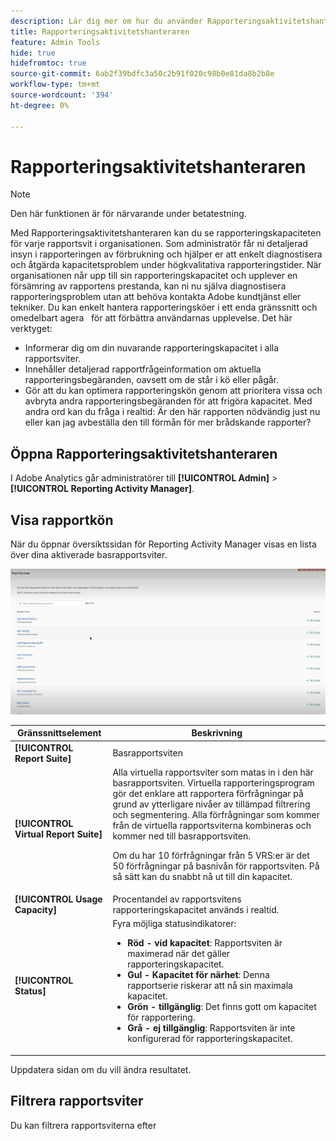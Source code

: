 ```yaml
---
description: Lär dig mer om hur du använder Rapporteringsaktivitetshanteraren för att diagnostisera och åtgärda kapacitetsproblem under perioder med hög rapporteringsnivå.
title: Rapporteringsaktivitetshanteraren
feature: Admin Tools
hide: true
hidefromtoc: true
source-git-commit: 6ab2f39bdfc3a50c2b91f020c98b0e81da8b2b8e
workflow-type: tm+mt
source-wordcount: '394'
ht-degree: 0%

---
```



# Rapporteringsaktivitetshanteraren

>[!NOTE]
>
>Den här funktionen är för närvarande under betatestning.

Med Rapporteringsaktivitetshanteraren kan du se rapporteringskapaciteten för varje rapportsvit i organisationen. Som administratör får ni detaljerad insyn i rapporteringen av förbrukning och hjälper er att enkelt diagnostisera och åtgärda kapacitetsproblem under högkvalitativa rapporteringstider. När organisationen når upp till sin rapporteringskapacitet och upplever en försämring av rapportens prestanda, kan ni nu själva diagnostisera rapporteringsproblem utan att behöva kontakta Adobe kundtjänst eller tekniker. Du kan enkelt hantera rapporteringsköer i ett enda gränssnitt och omedelbart agera &#x200B; &#x200B; för att förbättra användarnas upplevelse. Det här verktyget:

* Informerar dig om din nuvarande rapporteringskapacitet i alla rapportsviter.
* Innehåller detaljerad rapportfrågeinformation om aktuella rapporteringsbegäranden, oavsett om de står i kö eller pågår.
* Gör att du kan optimera rapporteringskön genom att prioritera vissa och avbryta andra rapporteringsbegäranden för att frigöra kapacitet. Med andra ord kan du fråga i realtid: Är den här rapporten nödvändig just nu eller kan jag avbeställa den till förmån för mer brådskande rapporter?

## Öppna Rapporteringsaktivitetshanteraren

I Adobe Analytics går administratörer till **[!UICONTROL Admin]** > **[!UICONTROL Reporting Activity Manager]**.

## Visa rapportkön

När du öppnar översiktssidan för Reporting Activity Manager visas en lista över dina aktiverade basrapportsviter.

![rapportkö](assets/reporting-activity1.png)

| Gränssnittselement | Beskrivning |
| --- | --- |
| **[!UICONTROL Report Suite]** | Basrapportsviten |
| **[!UICONTROL Virtual Report Suite]** | Alla virtuella rapportsviter som matas in i den här basrapportsviten. Virtuella rapporteringsprogram gör det enklare att rapportera förfrågningar på grund av ytterligare nivåer av tillämpad filtrering och segmentering. Alla förfrågningar som kommer från de virtuella rapportsviterna kombineras och kommer ned till basrapportsviten.<p>Om du har 10 förfrågningar från 5 VRS:er är det 50 förfrågningar på basnivån för rapportsviten. På så sätt kan du snabbt nå ut till din kapacitet. |
| **[!UICONTROL Usage Capacity]** | Procentandel av rapportsvitens rapporteringskapacitet används i realtid. |
| **[!UICONTROL Status]** | Fyra möjliga statusindikatorer: <ul><li>**Röd - vid kapacitet**: Rapportsviten är maximerad när det gäller rapporteringskapacitet.</li><li>**Gul - Kapacitet för närhet**: Denna rapportserie riskerar att nå sin maximala kapacitet.</li><li>**Grön - tillgänglig**: Det finns gott om kapacitet för rapportering.</li><li>**Grå - ej tillgänglig**: Rapportsviten är inte konfigurerad för rapporteringskapacitet.</li></ul> |

Uppdatera sidan om du vill ändra resultatet.

## Filtrera rapportsviter

Du kan filtrera rapportsviterna efter